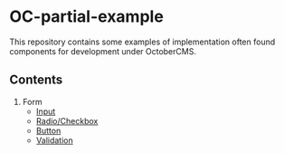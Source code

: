 # OC-partial-example

This repository contains some examples of implementation often found components for development under OctoberCMS.

## Contents

1. Form
   +  [Input](component/form/input/input.md)
   +  [Radio/Checkbox](component/form/radio/radio.md)
   +  [Button](component/form/button/button.md)
   +  [Validation](component/form/validation)
  
